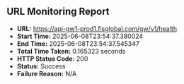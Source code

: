 ## URL Monitoring Report

- **URL:** https://api-gw1-prod1.fisglobal.com/gw/v1/health
- **Start Time:** 2025-06-08T23:54:37.380024
- **End Time:** 2025-06-08T23:54:37.545347
- **Total Time Taken:** 0.165323 seconds
- **HTTP Status Code:** 200
- **Status:** Success
- **Failure Reason:** N/A
